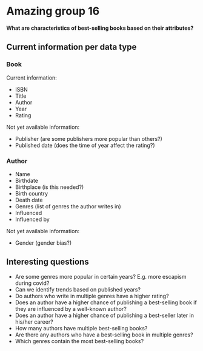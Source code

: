 # Amazing group 16
**What are characteristics of best-selling books based on their attributes?**

## Current information per data type
### Book
Current information:
- ISBN
- Title
- Author
- Year
- Rating

Not yet available information:
- Publisher (are some publishers more popular than others?)
- Published date (does the time of year affect the rating?)

### Author
- Name
- Birthdate
- Birthplace (is this needed?)
- Birth country
- Death date
- Genres (list of genres the author writes in)
- Influenced
- Influenced by

Not yet available information:
- Gender (gender bias?)

## Interesting questions
- Are some genres more popular in certain years? E.g. more escapism during covid?
- Can we identify trends based on published years?
- Do authors who write in multiple genres have a higher rating?
- Does an author have a higher chance of publishing a best-selling book if they are influenced by a well-known author?
- Does an author have a higher chance of publishing a best-seller later in his/her career?
- How many authors have multiple best-selling books?
- Are there any authors who have a best-selling book in multiple genres?
- Which genres contain the most best-selling books?